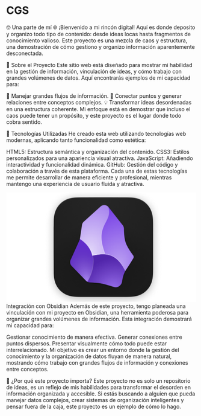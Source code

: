 # CGS

🤓 Una parte de mí 🌐
¡Bienvenido a mi rincón digital! Aquí es donde deposito y organizo todo tipo de contenido: desde ideas locas hasta fragmentos de conocimiento valioso. Este proyecto es una mezcla de caos y estructura, una demostración de cómo gestiono y organizo información aparentemente desconectada.

🚀 Sobre el Proyecto
Este sitio web está diseñado para mostrar mi habilidad en la gestión de información, vinculación de ideas, y cómo trabajo con grandes volúmenes de datos. Aquí encontrarás ejemplos de mi capacidad para:

🧠 Manejar grandes flujos de información.
🔗 Conectar puntos y generar relaciones entre conceptos complejos.
💡 Transformar ideas desordenadas en una estructura coherente.
Mi enfoque está en demostrar que incluso el caos puede tener un propósito, y este proyecto es el lugar donde todo cobra sentido.

🔧 Tecnologías Utilizadas
He creado esta web utilizando tecnologías web modernas, aplicando tanto funcionalidad como estética:

HTML5: Estructura semántica y organización del contenido.
CSS3: Estilos personalizados para una apariencia visual atractiva.
JavaScript: Añadiendo interactividad y funcionalidad dinámica.
GitHub: Gestión del código y colaboración a través de esta plataforma.
Cada una de estas tecnologías me permite desarrollar de manera eficiente y profesional, mientras mantengo una experiencia de usuario fluida y atractiva.

<img src="./imagenes/obsidian.png"> Integración con Obsidian
Además de este proyecto, tengo planeada una vinculación con mi proyecto en Obsidian, una herramienta poderosa para organizar grandes volúmenes de información. Esta integración demostrará mi capacidad para:

Gestionar conocimiento de manera efectiva.
Generar conexiones entre puntos dispersos.
Presentar visualmente cómo todo puede estar interrelacionado.
Mi objetivo es crear un entorno donde la gestión del conocimiento y la organización de datos fluyan de manera natural, mostrando cómo trabajo con grandes flujos de información y conexiones entre conceptos.

🌟 ¿Por qué este proyecto importa?
Este proyecto no es solo un repositorio de ideas, es un reflejo de mis habilidades para transformar el desorden en información organizada y accesible. Si estás buscando a alguien que pueda manejar datos complejos, crear sistemas de organización inteligentes y pensar fuera de la caja, este proyecto es un ejemplo de cómo lo hago.

